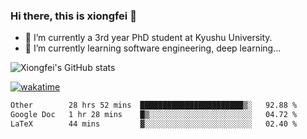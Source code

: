 ### Hi there, this is xiongfei 👋


- 🔭 I’m currently a 3rd year PhD student at Kyushu University.
- 🌱 I’m currently learning software engineering, deep learning...

<!--
**X1on9f31/X1on9f31** is a ✨ _special_ ✨ repository because its `README.md` (this file) appears on your GitHub profile.
Here are some ideas to get you started:
-->

![Xiongfei's GitHub stats](https://github-readme-stats.vercel.app/api?username=X1on9f31)


[![wakatime](https://wakatime.com/badge/user/9e8d5516-d162-43e7-9563-87295d455a71.svg)](https://wakatime.com/@9e8d5516-d162-43e7-9563-87295d455a71)

<!--START_SECTION:waka-->

```txt
Other        28 hrs 52 mins  ███████████████████████▒░   92.88 %
Google Doc   1 hr 28 mins    █▒░░░░░░░░░░░░░░░░░░░░░░░   04.72 %
LaTeX        44 mins         ▓░░░░░░░░░░░░░░░░░░░░░░░░   02.40 %
```

<!--END_SECTION:waka-->

